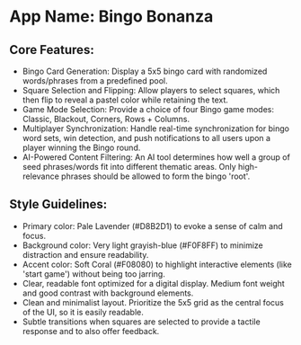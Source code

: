 # **App Name**: Bingo Bonanza

## Core Features:

- Bingo Card Generation: Display a 5x5 bingo card with randomized words/phrases from a predefined pool.
- Square Selection and Flipping: Allow players to select squares, which then flip to reveal a pastel color while retaining the text.
- Game Mode Selection: Provide a choice of four Bingo game modes: Classic, Blackout, Corners, Rows + Columns.
- Multiplayer Synchronization: Handle real-time synchronization for bingo word sets, win detection, and push notifications to all users upon a player winning the Bingo round.
- AI-Powered Content Filtering: An AI tool determines how well a group of seed phrases/words fit into different thematic areas. Only high-relevance phrases should be allowed to form the bingo 'root'.

## Style Guidelines:

- Primary color: Pale Lavender (#D8B2D1) to evoke a sense of calm and focus.
- Background color: Very light grayish-blue (#F0F8FF) to minimize distraction and ensure readability.
- Accent color: Soft Coral (#F08080) to highlight interactive elements (like 'start game') without being too jarring.
- Clear, readable font optimized for a digital display. Medium font weight and good contrast with background elements.
- Clean and minimalist layout. Prioritize the 5x5 grid as the central focus of the UI, so it is easily readable.
- Subtle transitions when squares are selected to provide a tactile response and to also offer feedback.